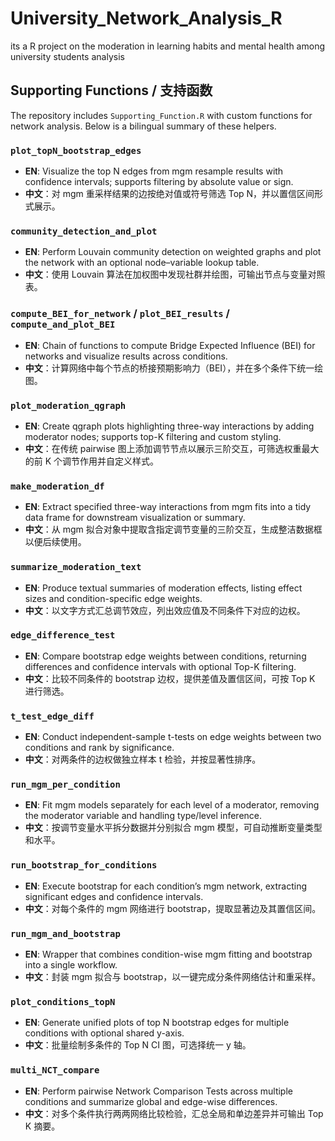 # University_Network_Analysis_R

its a R project on the moderation in learning habits and mental health among university students analysis

## Supporting Functions / 支持函数

The repository includes `Supporting_Function.R` with custom functions for network analysis. Below is a bilingual summary of these helpers.

### `plot_topN_bootstrap_edges`
- **EN**: Visualize the top N edges from mgm resample results with confidence intervals; supports filtering by absolute value or sign.
- **中文**：对 mgm 重采样结果的边按绝对值或符号筛选 Top N，并以置信区间形式展示。

### `community_detection_and_plot`
- **EN**: Perform Louvain community detection on weighted graphs and plot the network with an optional node–variable lookup table.
- **中文**：使用 Louvain 算法在加权图中发现社群并绘图，可输出节点与变量对照表。

### `compute_BEI_for_network` / `plot_BEI_results` / `compute_and_plot_BEI`
- **EN**: Chain of functions to compute Bridge Expected Influence (BEI) for networks and visualize results across conditions.
- **中文**：计算网络中每个节点的桥接预期影响力（BEI），并在多个条件下统一绘图。

### `plot_moderation_qgraph`
- **EN**: Create qgraph plots highlighting three-way interactions by adding moderator nodes; supports top-K filtering and custom styling.
- **中文**：在传统 pairwise 图上添加调节节点以展示三阶交互，可筛选权重最大的前 K 个调节作用并自定义样式。

### `make_moderation_df`
- **EN**: Extract specified three-way interactions from mgm fits into a tidy data frame for downstream visualization or summary.
- **中文**：从 mgm 拟合对象中提取含指定调节变量的三阶交互，生成整洁数据框以便后续使用。

### `summarize_moderation_text`
- **EN**: Produce textual summaries of moderation effects, listing effect sizes and condition-specific edge weights.
- **中文**：以文字方式汇总调节效应，列出效应值及不同条件下对应的边权。

### `edge_difference_test`
- **EN**: Compare bootstrap edge weights between conditions, returning differences and confidence intervals with optional Top-K filtering.
- **中文**：比较不同条件的 bootstrap 边权，提供差值及置信区间，可按 Top K 进行筛选。

### `t_test_edge_diff`
- **EN**: Conduct independent-sample t-tests on edge weights between two conditions and rank by significance.
- **中文**：对两条件的边权做独立样本 t 检验，并按显著性排序。

### `run_mgm_per_condition`
- **EN**: Fit mgm models separately for each level of a moderator, removing the moderator variable and handling type/level inference.
- **中文**：按调节变量水平拆分数据并分别拟合 mgm 模型，可自动推断变量类型和水平。

### `run_bootstrap_for_conditions`
- **EN**: Execute bootstrap for each condition’s mgm network, extracting significant edges and confidence intervals.
- **中文**：对每个条件的 mgm 网络进行 bootstrap，提取显著边及其置信区间。

### `run_mgm_and_bootstrap`
- **EN**: Wrapper that combines condition-wise mgm fitting and bootstrap into a single workflow.
- **中文**：封装 mgm 拟合与 bootstrap，以一键完成分条件网络估计和重采样。

### `plot_conditions_topN`
- **EN**: Generate unified plots of top N bootstrap edges for multiple conditions with optional shared y-axis.
- **中文**：批量绘制多条件的 Top N CI 图，可选择统一 y 轴。

### `multi_NCT_compare`
- **EN**: Perform pairwise Network Comparison Tests across multiple conditions and summarize global and edge-wise differences.
- **中文**：对多个条件执行两两网络比较检验，汇总全局和单边差异并可输出 Top K 摘要。
